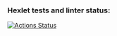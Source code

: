 ### Hexlet tests and linter status:
[![Actions Status](https://github.com/valip69/layout-designer-project-59/workflows/hexlet-check/badge.svg)](https://github.com/valip69/layout-designer-project-59/actions)